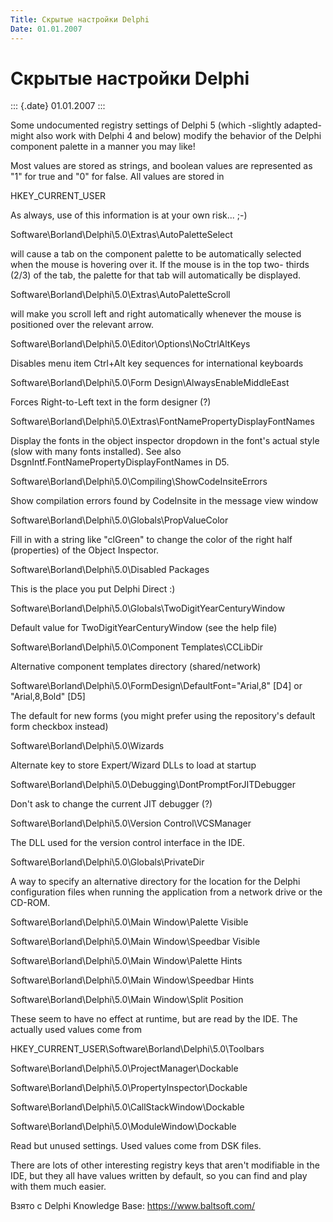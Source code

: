 ```yaml
---
Title: Скрытые настройки Delphi
Date: 01.01.2007
---
```



Скрытые настройки Delphi
========================

::: {.date}
01.01.2007
:::

Some undocumented registry settings of Delphi 5 (which -slightly
adapted- might also work with Delphi 4 and below) modify the behavior of
the Delphi component palette in a manner you may like!

Most values are stored as strings, and boolean values are represented as
"1" for true and "0" for false. All values are stored in

HKEY\_CURRENT\_USER

As always, use of this information is at your own risk... ;-)

Software\\Borland\\Delphi\\5.0\\Extras\\AutoPaletteSelect

will cause a tab on the component palette to be automatically selected
when the mouse is hovering over it. If the mouse is in the top two-
thirds (2/3) of the tab, the palette for that tab will automatically be
displayed.

Software\\Borland\\Delphi\\5.0\\Extras\\AutoPaletteScroll

will make you scroll left and right automatically whenever the mouse is
positioned over the relevant arrow.

Software\\Borland\\Delphi\\5.0\\Editor\\Options\\NoCtrlAltKeys

Disables menu item Ctrl+Alt key sequences for international keyboards

Software\\Borland\\Delphi\\5.0\\Form Design\\AlwaysEnableMiddleEast

Forces Right-to-Left text in the form designer (?)

Software\\Borland\\Delphi\\5.0\\Extras\\FontNamePropertyDisplayFontNames

Display the fonts in the object inspector dropdown in the font\'s actual
style (slow with many fonts installed). See also
DsgnIntf.FontNamePropertyDisplayFontNames in D5.

Software\\Borland\\Delphi\\5.0\\Compiling\\ShowCodeInsiteErrors

Show compilation errors found by CodeInsite in the message view window

Software\\Borland\\Delphi\\5.0\\Globals\\PropValueColor

Fill in with a string like "clGreen" to change the color of the right
half (properties) of the Object Inspector.

Software\\Borland\\Delphi\\5.0\\Disabled Packages

This is the place you put Delphi Direct :)

Software\\Borland\\Delphi\\5.0\\Globals\\TwoDigitYearCenturyWindow

Default value for TwoDigitYearCenturyWindow (see the help file)

Software\\Borland\\Delphi\\5.0\\Component Templates\\CCLibDir

Alternative component templates directory (shared/network)

Software\\Borland\\Delphi\\5.0\\FormDesign\\DefaultFont="Arial,8"
[D4] or "Arial,8,Bold" [D5]

The default for new forms (you might prefer using the repository\'s
default form checkbox instead)

Software\\Borland\\Delphi\\5.0\\Wizards

Alternate key to store Expert/Wizard DLLs to load at startup

Software\\Borland\\Delphi\\5.0\\Debugging\\DontPromptForJITDebugger

Don\'t ask to change the current JIT debugger (?)

Software\\Borland\\Delphi\\5.0\\Version Control\\VCSManager

The DLL used for the version control interface in the IDE.

Software\\Borland\\Delphi\\5.0\\Globals\\PrivateDir

A way to specify an alternative directory for the location for the
Delphi configuration files when running the application from a network
drive or the CD-ROM.

Software\\Borland\\Delphi\\5.0\\Main Window\\Palette Visible

Software\\Borland\\Delphi\\5.0\\Main Window\\Speedbar Visible

Software\\Borland\\Delphi\\5.0\\Main Window\\Palette Hints

Software\\Borland\\Delphi\\5.0\\Main Window\\Speedbar Hints

Software\\Borland\\Delphi\\5.0\\Main Window\\Split Position

These seem to have no effect at runtime, but are read by the IDE. The
actually used values come from

HKEY\_CURRENT\_USER\\Software\\Borland\\Delphi\\5.0\\Toolbars

Software\\Borland\\Delphi\\5.0\\ProjectManager\\Dockable

Software\\Borland\\Delphi\\5.0\\PropertyInspector\\Dockable

Software\\Borland\\Delphi\\5.0\\CallStackWindow\\Dockable

Software\\Borland\\Delphi\\5.0\\ModuleWindow\\Dockable

Read but unused settings. Used values come from DSK files.

There are lots of other interesting registry keys that aren\'t
modifiable in the IDE, but they all have values written by default, so
you can find and play with them much easier.

Взято с Delphi Knowledge Base: <https://www.baltsoft.com/>

